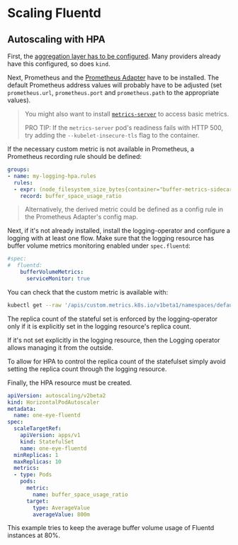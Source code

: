 # Scaling Fluentd

## Autoscaling with HPA

First, the [aggregation layer has to be configured](https://kubernetes.io/docs/tasks/extend-kubernetes/configure-aggregation-layer/).
Many providers already have this configured, so does `kind`.

Next, Prometheus and the [Prometheus Adapter](https://github.com/kubernetes-sigs/prometheus-adapter) have to be installed.
The default Prometheus address values will probably have to be adjusted (set `prometheus.url`, `prometheus.port` and `prometheus.path` to the appropriate values).

> You might also want to install [`metrics-server`](https://github.com/kubernetes-sigs/metrics-server) to access basic metrics.
>
> PRO TIP: If the `metrics-server` pod's readiness fails with HTTP 500, try adding the `--kubelet-insecure-tls` flag to the container.

If the necessary custom metric is not available in Prometheus, a Prometheus recording rule should be defined:
```yaml
groups:
- name: my-logging-hpa.rules
  rules:
  - expr: (node_filesystem_size_bytes{container="buffer-metrics-sidecar",mountpoint="/buffers"}-node_filesystem_free_bytes{container="buffer-metrics-sidecar",mountpoint="/buffers"})/node_filesystem_size_bytes{container="buffer-metrics-sidecar",mountpoint="/buffers"}
    record: buffer_space_usage_ratio
```

> Alternatively, the derived metric could be defined as a config rule in the Prometheus Adapter's config map.

Next, if it's not already installed, install the logging-operator and configure a logging with at least one flow.
Make sure that the logging resource has buffer volume metrics monitoring enabled under `spec.fluentd`:
```yaml
#spec:
#  fluentd:
    bufferVolumeMetrics:
      serviceMonitor: true
```

You can check that the custom metric is available with:
```sh
kubectl get --raw '/apis/custom.metrics.k8s.io/v1beta1/namespaces/default/pods/*/buffer_space_usage_ratio'
```

The replica count of the stateful set is enforced by the logging-operator only if it is explicitly set in the logging resource's replica count.

If it's not set explicitly in the logging resource, then the Logging operator allows managing it from the outside.

To allow for HPA to control the replica count of the statefulset simply avoid setting the replica count through the logging resource.

Finally, the HPA resource must be created.
```yaml
apiVersion: autoscaling/v2beta2
kind: HorizontalPodAutoscaler
metadata:
  name: one-eye-fluentd
spec:
  scaleTargetRef:
    apiVersion: apps/v1
    kind: StatefulSet
    name: one-eye-fluentd
  minReplicas: 1
  maxReplicas: 10
  metrics:
  - type: Pods
    pods:
      metric:
        name: buffer_space_usage_ratio
      target:
        type: AverageValue
        averageValue: 800m
```
This example tries to keep the average buffer volume usage of Fluentd instances at 80%.
